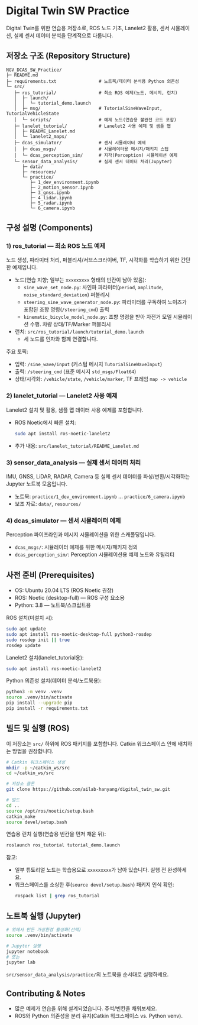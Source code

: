# Digital Twin SW Practice

Digital Twin를 위한 연습용 저장소로, ROS 노드 기초, Lanelet2 활용, 센서 시뮬레이션, 실제 센서 데이터 분석을 단계적으로 다룹니다.

## 저장소 구조 (Repository Structure)

```
NGV_DCAS_SW_Practice/
├─ README.md
├─ requirements.txt                # 노트북/데이터 분석용 Python 의존성
└─ src/
   ├─ ros_tutorial/                # 최소 ROS 예제(노드, 메시지, 런치)
   │  ├─ launch/
   │  │  └─ tutorial_demo.launch
   │  ├─ msg/                      # TutorialSineWaveInput, TutorialVehicleState
   │  └─ scripts/                  # 예제 노드(연습용 불완전 코드 포함)
   ├─ lanelet_tutorial/            # Lanelet2 사용 예제 및 샘플 맵
   │  ├─ README_Lanelet.md
   │  └─ lanelet2_maps/
   ├─ dcas_simulator/              # 센서 시뮬레이터 예제
   │  ├─ dcas_msgs/                # 시뮬레이터용 메시지/패키지 스텁
   │  └─ dcas_perception_sim/      # 지각(Perception) 시뮬레이션 예제
   └─ sensor_data_analysis/        # 실제 센서 데이터 처리(Jupyter)
      ├─ data/
      ├─ resources/
      └─ practice/
         ├─ 1_dev_environment.ipynb
         ├─ 2_motion_sensor.ipynb
         ├─ 3_gnss.ipynb
         ├─ 4_lidar.ipynb
         ├─ 5_radar.ipynb
         └─ 6_camera.ipynb
```

## 구성 설명 (Components)

### 1) ros_tutorial — 최소 ROS 노드 예제
노드 생성, 파라미터 처리, 퍼블리셔/서브스크라이버, TF, 시각화를 학습하기 위한 간단한 예제입니다.

- 노드(연습 지향; 일부는 `xxxxxxxxx` 형태의 빈칸이 남아 있음):
  - `sine_wave_set_node.py`: 사인파 파라미터(`period`, `amplitude`, `noise_standard_deviation`) 퍼블리시
  - `steering_sine_wave_generator_node.py`: 파라미터를 구독하여 노이즈가 포함된 조향 명령(`/steering_cmd`) 출력
  - `kinematic_bicycle_model_node.py`: 조향 명령을 받아 자전거 모델 시뮬레이션 수행. 차량 상태/TF/Marker 퍼블리시
- 런치: `src/ros_tutorial/launch/tutorial_demo.launch`
  - 세 노드를 인자와 함께 연결합니다.

주요 토픽:
- 입력: `/sine_wave/input` (커스텀 메시지 `TutorialSineWaveInput`)
- 출력: `/steering_cmd` (표준 메시지 `std_msgs/Float64`)
- 상태/시각화: `/vehicle/state`, `/vehicle/marker`, TF 프레임 `map -> vehicle`

### 2) lanelet_tutorial — Lanelet2 사용 예제
Lanelet2 설치 및 활용, 샘플 맵 데이터 사용 예제를 포함합니다.
- ROS Noetic에서 빠른 설치:
  ```bash
  sudo apt install ros-noetic-lanelet2
  ```
- 추가 내용: `src/lanelet_tutorial/README_Lanelet.md`

### 3) sensor_data_analysis — 실제 센서 데이터 처리
IMU, GNSS, LiDAR, RADAR, Camera 등 실제 센서 데이터를 파싱/변환/시각화하는 Jupyter 노트북 모음입니다.
- 노트북: `practice/1_dev_environment.ipynb` … `practice/6_camera.ipynb`
- 보조 자료: `data/`, `resources/`

### 4) dcas_simulator — 센서 시뮬레이터 예제
Perception 파이프라인과 메시지 시뮬레이션을 위한 스캐폴딩입니다.
- `dcas_msgs/`: 시뮬레이터 예제를 위한 메시지/패키지 정의
- `dcas_perception_sim/`: Perception 시뮬레이션용 예제 노드와 유틸리티

## 사전 준비 (Prerequisites)

- OS: Ubuntu 20.04 LTS (ROS Noetic 권장)
- ROS: Noetic (desktop-full) — ROS 구성 요소용
- Python: 3.8 — 노트북/스크립트용

ROS 설치(미설치 시):
```bash
sudo apt update
sudo apt install ros-noetic-desktop-full python3-rosdep
sudo rosdep init || true
rosdep update
```

Lanelet2 설치(lanelet_tutorial용):
```bash
sudo apt install ros-noetic-lanelet2
```

Python 의존성 설치(데이터 분석/노트북용):
```bash
python3 -m venv .venv
source .venv/bin/activate
pip install --upgrade pip
pip install -r requirements.txt
```

## 빌드 및 실행 (ROS)

이 저장소는 `src/` 하위에 ROS 패키지를 포함합니다. Catkin 워크스페이스 안에 배치하는 방법을 권장합니다.

```bash
# Catkin 워크스페이스 생성
mkdir -p ~/catkin_ws/src
cd ~/catkin_ws/src

# 저장소 클론
git clone https://github.com/ailab-hanyang/digital_twin_sw.git

# 빌드
cd ..
source /opt/ros/noetic/setup.bash
catkin_make
source devel/setup.bash
```

연습용 런치 실행(연습용 빈칸을 먼저 채운 뒤):
```bash
roslaunch ros_tutorial tutorial_demo.launch
```

참고:
- 일부 튜토리얼 노드는 학습용으로 `xxxxxxxxx`가 남아 있습니다. 실행 전 완성하세요.
- 워크스페이스를 소싱한 후(`source devel/setup.bash`) 패키지 인식 확인:
  ```bash
  rospack list | grep ros_tutorial
  ```

## 노트북 실행 (Jupyter)

```bash
# 위에서 만든 가상환경 활성화(선택)
source .venv/bin/activate

# Jupyter 실행
jupyter notebook
# 또는
jupyter lab
```
`src/sensor_data_analysis/practice/`의 노트북을 순서대로 실행하세요.

## Contributing & Notes

- 많은 예제가 연습을 위해 설계되었습니다. 주석/빈칸을 채워보세요.
- ROS와 Python 의존성을 분리 유지(Catkin 워크스페이스 vs. Python venv).

